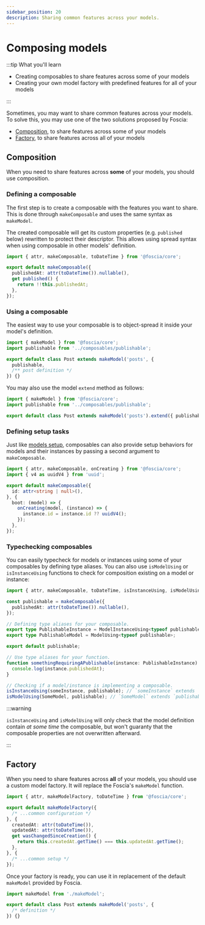 ```yaml
---
sidebar_position: 20
description: Sharing common features across your models.
---
```


# Composing models

:::tip What you'll learn

- Creating composables to share features across some of your models
- Creating your own model factory with predefined features for all of your
  models

:::

Sometimes, you may want to share common features across your models. To solve
this, you may use one of the two solutions proposed by Foscia:

- [Composition](#composition), to share features across some of your models
- [Factory](#factory), to share features across all of your models

## Composition

When you need to share features across **some** of your models, you should use
composition.

### Defining a composable

The first step is to create a composable with the features you want to share.
This is done through `makeComposable` and uses the same syntax as `makeModel`.

The created composable will get its custom properties (e.g. `published` below)
rewritten to protect their descriptor. This allows using spread syntax when
using composable in other models' definition.

```typescript title="composables/publishable.ts"
import { attr, makeComposable, toDateTime } from '@foscia/core';

export default makeComposable({
  publishedAt: attr(toDateTime()).nullable(),
  get published() {
    return !!this.publishedAt;
  },
});
```

### Using a composable

The easiest way to use your composable is to object-spread it inside your
model's definition.

```typescript title="models/post.ts"
import { makeModel } from '@foscia/core';
import publishable from '../composables/publishable';

export default class Post extends makeModel('posts', {
  publishable,
  /** post definition */
}) {}
```

You may also use the model `extend` method as follows:

```typescript title="models/post.ts"
import { makeModel } from '@foscia/core';
import publishable from '../composables/publishable';

export default class Post extends makeModel('posts').extend({ publishable }) {}
```

### Defining setup tasks

Just like [models setup](/docs/core-concepts/models#setup), composables
can also provide setup behaviors for models and their instances by passing
a second argument to `makeComposable`.

```typescript title="composables/uuidID.ts"
import { attr, makeComposable, onCreating } from '@foscia/core';
import { v4 as uuidV4 } from 'uuid';

export default makeComposable({
  id: attr<string | null>(),
}, {
  boot: (model) => {
    onCreating(model, (instance) => {
      instance.id = instance.id ?? uuidV4();
    });
  },
});
```

### Typechecking composables

You can easily typecheck for models or instances using some of your composables
by defining type aliases. You can also use `isModelUsing` or `isInstanceUsing`
functions to check for composition existing on a model or instance:

```typescript title="composables/publishable.ts"
import { attr, makeComposable, toDateTime, isInstanceUsing, isModelUsing, ModelInstanceUsing, ModelUsing } from '@foscia/core';

const publishable = makeComposable({
  publishedAt: attr(toDateTime()).nullable(),
});

// Defining type aliases for your composable.
export type PublishableInstance = ModelInstanceUsing<typeof publishable>;
export type PublishableModel = ModelUsing<typeof publishable>;

export default publishable;

// Use type aliases for your function.
function somethingRequiringAPublishable(instance: PublishableInstance) {
  console.log(instance.publishedAt);
}

// Checking if a model/instance is implementing a composable.
isInstanceUsing(someInstance, publishable); // `someInstance` extends `publishable`.
isModelUsing(SomeModel, publishable); // `SomeModel` extends `publishable`.
```

:::warning

`isInstanceUsing` and `isModelUsing` will only check that the model definition
contain *at some time* the composable, but won't guaranty that the composable
properties are not overwritten afterward.

:::

## Factory

When you need to share features across **all** of your models, you should use a
custom model factory. It will replace the Foscia's `makeModel` function.

```typescript title="makeModel.ts"
import { attr, makeModelFactory, toDateTime } from '@foscia/core';

export default makeModelFactory({
  /* ...common configuration */
}, {
  createdAt: attr(toDateTime()),
  updatedAt: attr(toDateTime()),
  get wasChangedSinceCreation() {
    return this.createdAt.getTime() === this.updatedAt.getTime();
  },
}, {
  /* ...common setup */
});
```

Once your factory is ready, you can use it in replacement of the default
`makeModel` provided by Foscia.

```typescript
import makeModel from './makeModel';

export default class Post extends makeModel('posts', {
  /* definition */
}) {}
```
